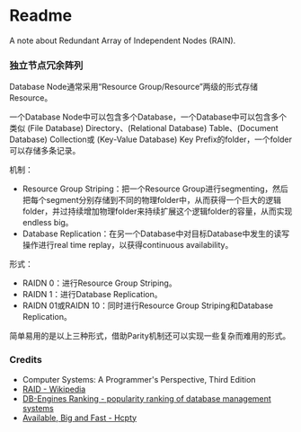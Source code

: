 # Readme
A note about Redundant Array of Independent Nodes (RAIN).

### 独立节点冗余阵列

Database Node通常采用“Resource Group/Resource”两级的形式存储Resource。

一个Database Node中可以包含多个Database，一个Database中可以包含多个类似 (File Database) Directory、(Relational Database) Table、(Document Database) Collection或 (Key-Value Database) Key Prefix的folder，一个folder可以存储多条记录。

机制：
- Resource Group Striping：把一个Resource Group进行segmenting，然后把每个segment分别存储到不同的物理folder中，从而获得一个巨大的逻辑folder，并过持续增加物理folder来持续扩展这个逻辑folder的容量，从而实现endless big。
- Database Replication：在另一个Database中对目标Database中发生的读写操作进行real time replay，以获得continuous availability。

形式：
- RAIDN 0：进行Resource Group Striping。
- RAIDN 1：进行Database Replication。
- RAIDN 01或RAIDN 10：同时进行Resource Group Striping和Database Replication。

简单易用的是以上三种形式，借助Parity机制还可以实现一些复杂而难用的形式。

### Credits
- Computer Systems: A Programmer's Perspective, Third Edition
- [RAID - Wikipedia](https://en.wikipedia.org/wiki/RAID)
- [DB-Engines Ranking - popularity ranking of database management systems](https://db-engines.com/en/ranking)
- [Available, Big and Fast - Hcpty](https://github.com/hcpty/available-big-and-fast)

